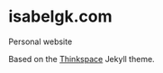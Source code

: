 # isabelgk.com

Personal website

Based on the [Thinkspace](https://github.com/heiswayi/thinkspace/) Jekyll theme.